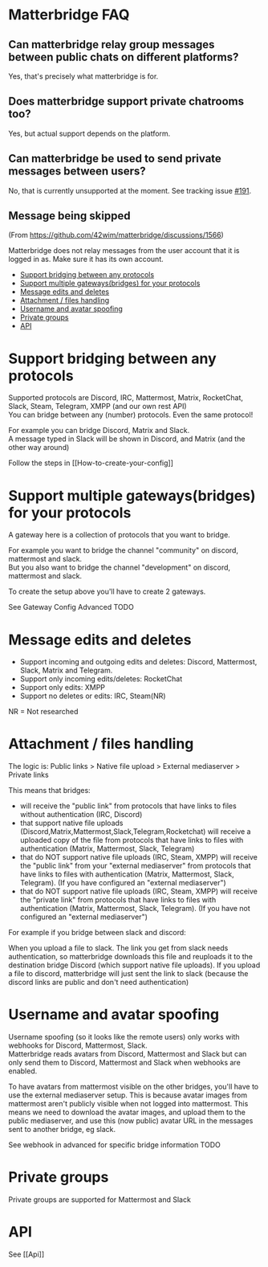 # Matterbridge FAQ

## Can matterbridge relay group messages between public chats on different platforms?

Yes, that's precisely what matterbridge is for.

## Does matterbridge support private chatrooms too?

Yes, but actual support depends on the platform.

## Can matterbridge be used to send private messages between users?

No, that is currently unsupported at the moment. See tracking issue [#191](https://github.com/42wim/matterbridge/issues/191).

## Message being skipped

(From https://github.com/42wim/matterbridge/discussions/1566)

Matterbridge does not relay messages from the user account that it is logged in as. Make sure it has its own account.


   * [Support bridging between any protocols](#support-bridging-between-any-protocols)
   * [Support multiple gateways(bridges) for your protocols](#support-multiple-gatewaysbridges-for-your-protocols)
   * [Message edits and deletes](#message-edits-and-deletes)
   * [Attachment / files handling](#attachment--files-handling)
   * [Username and avatar spoofing](#username-and-avatar-spoofing)
   * [Private groups](#private-groups)
   * [API](#api)

# Support bridging between any protocols
Supported protocols are Discord, IRC, Mattermost, Matrix, RocketChat, Slack, Steam, Telegram, XMPP (and our own rest API)   
You can bridge between any (number) protocols. Even the same protocol!

For example you can bridge Discord, Matrix and Slack.    
A message typed in Slack will be shown in Discord, and Matrix (and the other way around)

Follow the steps in [[How-to-create-your-config]]

# Support multiple gateways(bridges) for your protocols
A gateway here is a collection of protocols that you want to bridge.

For example you want to bridge the channel "community" on discord, mattermost and slack.    
But you also want to bridge the channel "development" on discord, mattermost and slack.   

To create the setup above you'll have to create 2 gateways.

See Gateway Config Advanced TODO
# Message edits and deletes
* Support incoming and outgoing edits and deletes: Discord, Mattermost, Slack, Matrix and Telegram.
* Support only incoming edits/deletes: RocketChat
* Support only edits: XMPP
* Support no deletes or edits: IRC, Steam(NR)

NR = Not researched

# Attachment / files handling
The logic is: Public links > Native file upload > External mediaserver > Private links

This means that bridges:
- will receive the "public link" from protocols that have links to files without authentication (IRC, Discord)
- that support native file uploads (Discord,Matrix,Mattermost,Slack,Telegram,Rocketchat) will receive a uploaded copy of the file from protocols that have links to files with authentication (Matrix, Mattermost, Slack, Telegram)
- that do NOT support native file uploads (IRC, Steam, XMPP) will receive the "public link" from your "external mediaserver" from protocols that have links to files with authentication (Matrix, Mattermost, Slack, Telegram). (If you have configured an "external mediaserver")
- that do NOT support native file uploads (IRC, Steam, XMPP) will receive the "private link" from protocols that have links to files with authentication (Matrix, Mattermost, Slack, Telegram). (If you have not configured an "external mediaserver")


For example if you bridge between slack and discord:   
  
When you upload a file to slack. The link you get from slack needs authentication, so matterbridge downloads this file and reuploads it to the destination bridge Discord (which support native file uploads). If you upload a file to discord, matterbridge will just sent the link to slack (because the discord links are public and don't need authentication)

# Username and avatar spoofing
Username spoofing (so it looks like the remote users) only works with webhooks for Discord, Mattermost, Slack.   
Matterbridge reads avatars from Discord, Mattermost and Slack but can only send them to Discord, Mattermost and Slack when webhooks are enabled.

To have avatars from mattermost visible on the other bridges, you'll have to use the external mediaserver setup. This is because avatar images from mattermost aren't publicly visible when not logged into mattermost. This means we need to download the avatar images, and upload them to the public mediaserver, and use this (now public) avatar URL in the messages sent to another bridge, eg slack.

See webhook in advanced for specific bridge information TODO

# Private groups
Private groups are supported for Mattermost and Slack

# API
See [[Api]]

